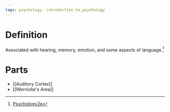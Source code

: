 ```yaml
---
tags: psychology, introduction_to_psychology
---
```


# Definition

Associated with hearing, memory, emotion, and some aspects of language.[^1]

# Parts
- [[Auditory Cortex]]
- [[Wernicke's Area]]

[^1]: [Psychology2e](zotero://open-pdf/library/items/SSTBV7L5?page=103)